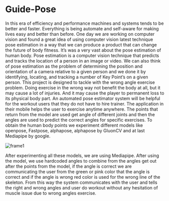 # Guide-Pose
In this era of efficiency and performance machines and systems tends to be better and faster.
Everything is being automate and self-aware for making lives easy and better than before. One
day we are working on computer vision and found a great idea of using computer vision latest
technique pose estimation in a way that we can produce a product that can change the future of
body fitness. It’s was a very vast about the pose estimation of human body. Pose estimation is a
computer vision technique that predicts and tracks the location of a person in an image or video.
We can also think of pose estimation as the problem of determining the position and orientation
of a camera relative to a given person and we done it by identifying, locating, and tracking a
number of Key Point’s on a given person. This project is designed to tackle with the wrong angle
exercise problem. Doing exercise in the wrong way not benefit the body at all, but it may cause
a lot of injuries. And it may cause the player to permanent loss to its physical body part. 
An automated pose estimator system will be helpful for the workout users that they do not have to
hire trainer. The application in their mobile helps the user to exercise anytime anywhere. The
points that return from the model are used get angle of different joints and then the angles are
used to predict the correct angles for specific exercises. To obtain the human body points we
experiment different models like openpose, Fastpose, alphapose, alphapose by GluonCV and at
last Mediapipe by google.

![frame1](https://user-images.githubusercontent.com/42820866/132999497-ae65335c-dedc-46a4-ae5d-0956176f8a0e.jpg)

After experimenting all these models, we are using Mediapipe. After
using the model, we use hardcoded angles to combine from the angles get out after the points
from the model, if the angle is correct we are communicating the user from the green or pink
color that the angle is correct and if the angle is wrong red color is used for the wrong line of the
skeleton. From this way the system communicates with the user and tells the right and wrong
angles and user do workout without any hesitation of muscle issue due to wrong angles exercise.



